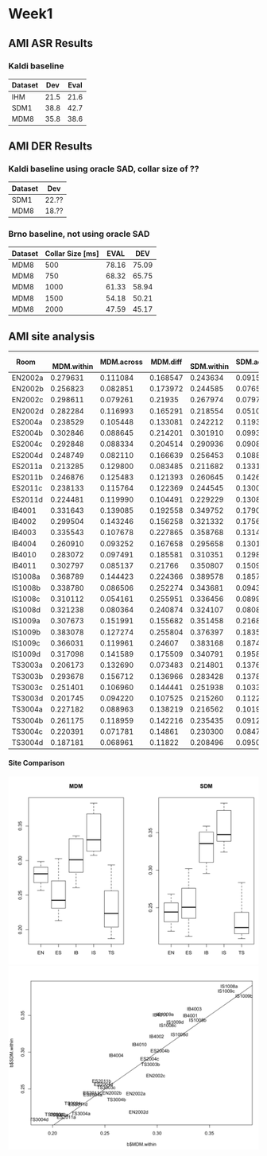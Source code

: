 # Week1

## AMI ASR Results 
### Kaldi baseline

Dataset | Dev | Eval
--------|-----|-----
IHM     | 21.5 | 21.6
SDM1    | 38.8 | 42.7
MDM8    | 35.8 | 38.6


## AMI DER Results
### Kaldi baseline using oracle SAD, collar size of ??

Dataset | Dev
--------|------
SDM1    | 22.??
MDM8    | 18.??

### Brno baseline, not using oracle SAD

Dataset | Collar Size [ms]  |	EVAL	| DEV
--------|-------------------|-------|------
MDM8    | 500	              | 78.16	| 75.09
MDM8    | 750	              | 68.32	| 65.75
MDM8    | 1000	            | 61.33	| 58.94
MDM8    | 1500	            | 54.18	| 50.21
MDM8    | 2000	            | 47.59	| 45.17


## AMI site analysis
Room   |   MDM.within | MDM.across | MDM.diff |   SDM.within | SDM.across | SDM.diff
-------|--------------|------------|----------|--------------|------------|----------
EN2002a     | 0.279631     | 0.111084     | 0.168547     | 0.243634     | 0.091539     | 0.152095
EN2002b     | 0.256823     | 0.082851     | 0.173972     | 0.244585     | 0.076512     | 0.168073
EN2002c     | 0.298611     | 0.079261     | 0.21935     | 0.267974     | 0.079700     | 0.188274
EN2002d     | 0.282284     | 0.116993     | 0.165291     | 0.218554     | 0.051014     | 0.16754
ES2004a     | 0.238529     | 0.105448     | 0.133081     | 0.242212     | 0.119398     | 0.122814
ES2004b     | 0.302846     | 0.088645     | 0.214201     | 0.301910     | 0.099358     | 0.202552
ES2004c     | 0.292848     | 0.088334     | 0.204514     | 0.290936     | 0.090840     | 0.200096
ES2004d     | 0.248749     | 0.082110     | 0.166639     | 0.256453     | 0.108812     | 0.147641
ES2011a     | 0.213285     | 0.129800     | 0.083485     | 0.211682     | 0.133108     | 0.078574
ES2011b     | 0.246876     | 0.125483     | 0.121393     | 0.260645     | 0.142622     | 0.118023
ES2011c     | 0.238133     | 0.115764     | 0.122369     | 0.244545     | 0.130002     | 0.114543
ES2011d     | 0.224481     | 0.119990     | 0.104491     | 0.229229     | 0.130892     | 0.098337
IB4001     | 0.331643     | 0.139085     | 0.192558     | 0.349752     | 0.179009     | 0.170743
IB4002     | 0.299504     | 0.143246     | 0.156258     | 0.321332     | 0.175604     | 0.145728
IB4003     | 0.335543     | 0.107678     | 0.227865     | 0.358768     | 0.131440     | 0.227328
IB4004     | 0.260910     | 0.093252     | 0.167658     | 0.295658     | 0.130129     | 0.165529
IB4010     | 0.283072     | 0.097491     | 0.185581     | 0.310351     | 0.129894     | 0.180457
IB4011     | 0.302797     | 0.085137     | 0.21766     | 0.350807     | 0.150948     | 0.199859
IS1008a     | 0.368789     | 0.144423     | 0.224366     | 0.389578     | 0.185792     | 0.203786
IS1008b     | 0.338780     | 0.086506     | 0.252274     | 0.343681     | 0.094305     | 0.249376
IS1008c     | 0.310112     | 0.054161     | 0.255951     | 0.336456     | 0.089952     | 0.246504
IS1008d     | 0.321238     | 0.080364     | 0.240874     | 0.324107     | 0.080860     | 0.243247
IS1009a     | 0.307673     | 0.151991     | 0.155682     | 0.351458     | 0.216828     | 0.13463
IS1009b     | 0.383078     | 0.127274     | 0.255804     | 0.376397     | 0.183585     | 0.192812
IS1009c     | 0.366031     | 0.119961     | 0.24607     | 0.383168     | 0.187429     | 0.195739
IS1009d     | 0.317098     | 0.141589     | 0.175509     | 0.340791     | 0.195852     | 0.144939
TS3003a     | 0.206173     | 0.132690     | 0.073483     | 0.214801     | 0.137642     | 0.077159
TS3003b     | 0.293678     | 0.156712     | 0.136966     | 0.283428     | 0.137866     | 0.145562
TS3003c     | 0.251401     | 0.106960     | 0.144441     | 0.251938     | 0.103332     | 0.148606
TS3003d     | 0.201745     | 0.094220     | 0.107525     | 0.215260     | 0.112235     | 0.103025
TS3004a     | 0.227182     | 0.088963     | 0.138219     | 0.216562     | 0.101968     | 0.114594
TS3004b     | 0.261175     | 0.118959     | 0.142216     | 0.235435     | 0.091231     | 0.144204
TS3004c     | 0.220391     | 0.071781     | 0.14861     | 0.230300     | 0.084783     | 0.145517
TS3004d     | 0.187181     | 0.068961     | 0.11822     | 0.208496     | 0.095031     | 0.113465

#### Site Comparison
![alt text](https://github.com/m-km/jsalt-conv-speech/blob/master/images/ami-sdm-mdm-comparison.png "Site comparison")
![alt text](https://github.com/m-km/jsalt-conv-speech/blob/master/images/ami-site-diff.png "Site diff")



